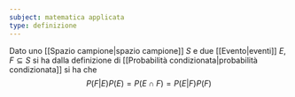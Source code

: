 ```yaml
---
subject: matematica applicata
type: definizione
---
```

Dato uno [[Spazio campione|spazio campione]] $S$ e due [[Evento|eventi]] $E,F\subseteq S$ si ha dalla definizione di [[Probabilità condizionata|probabilità condizionata]] si ha che
$$
P(F|E)P(E)=P(E\cap F)=P(E|F)P(F)
$$